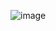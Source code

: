 ![image](https://github.com/arifnrrmdn/belajar-java-lombok/assets/91766087/8c9a5942-3ca8-4041-a5f6-b8154c2c6795)
